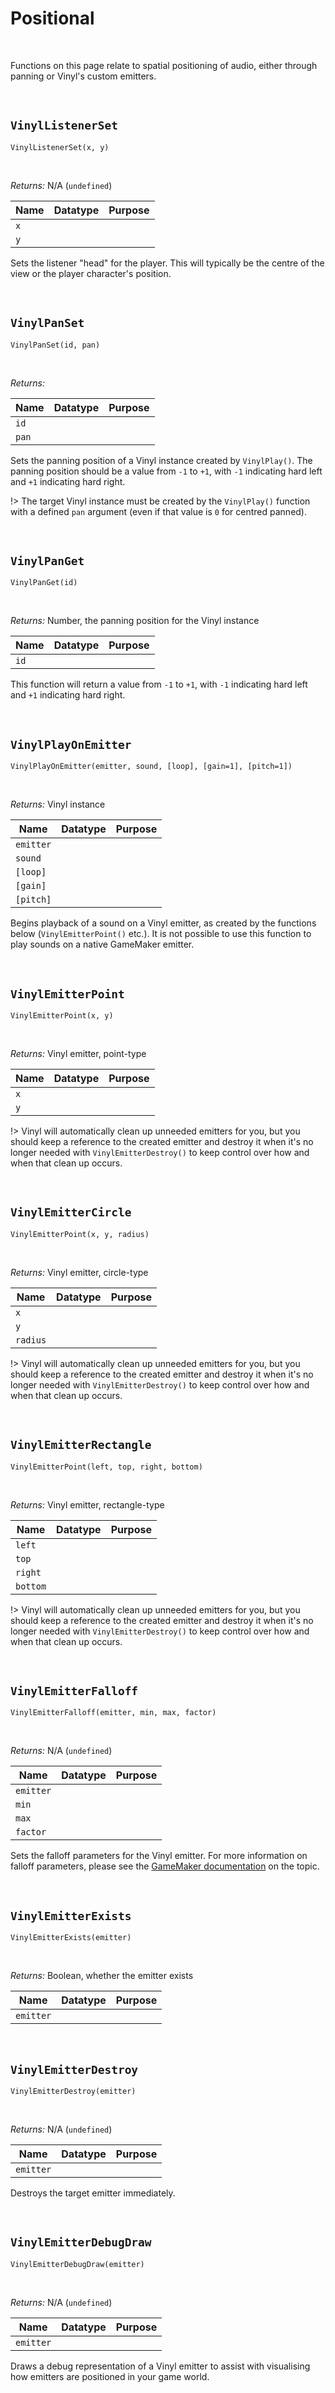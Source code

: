 # Positional

&nbsp;

Functions on this page relate to spatial positioning of audio, either through panning or Vinyl's custom emitters.

&nbsp;

## `VinylListenerSet`

`VinylListenerSet(x, y)`

&nbsp;

*Returns:* N/A (`undefined`)

|Name     |Datatype|Purpose                                           |
|---------|--------|--------------------------------------------------|
|`x`      |        |                                                  |
|`y`      |        |                                                  |

Sets the listener "head" for the player. This will typically be the centre of the view or the player character's position.

&nbsp;

## `VinylPanSet`

`VinylPanSet(id, pan)`

&nbsp;

*Returns:*

|Name     |Datatype|Purpose                                           |
|---------|--------|--------------------------------------------------|
|`id`     |        |                                                  |
|`pan`    |        |                                                  |

Sets the panning position of a Vinyl instance created by `VinylPlay()`. The panning position should be a value from `-1` to `+1`, with `-1` indicating hard left and `+1` indicating hard right.

!> The target Vinyl instance must be created by the `VinylPlay()` function with a defined `pan` argument (even if that value is `0` for centred panned).

&nbsp;

## `VinylPanGet`

`VinylPanGet(id)`

&nbsp;

*Returns:* Number, the panning position for the Vinyl instance

|Name     |Datatype|Purpose                                           |
|---------|--------|--------------------------------------------------|
|`id`     |        |                                                  |

This function will return a value from `-1` to `+1`, with `-1` indicating hard left and `+1` indicating hard right.

&nbsp;

## `VinylPlayOnEmitter`

`VinylPlayOnEmitter(emitter, sound, [loop], [gain=1], [pitch=1])`

&nbsp;

*Returns:* Vinyl instance

|Name     |Datatype|Purpose                                           |
|---------|--------|--------------------------------------------------|
|`emitter`|        |                                                  |
|`sound`  |        |                                                  |
|`[loop]` |        |                                                  |
|`[gain]` |        |                                                  |
|`[pitch]`|        |                                                  |

Begins playback of a sound on a Vinyl emitter, as created by the functions below (`VinylEmitterPoint()` etc.). It is not possible to use this function to play sounds on a native GameMaker emitter.

&nbsp;

## `VinylEmitterPoint`

`VinylEmitterPoint(x, y)`

&nbsp;

*Returns:* Vinyl emitter, point-type

|Name     |Datatype|Purpose                                           |
|---------|--------|--------------------------------------------------|
|`x`      |        |                                                  |
|`y`      |        |                                                  |

!> Vinyl will automatically clean up unneeded emitters for you, but you should keep a reference to the created emitter and destroy it when it's no longer needed with `VinylEmitterDestroy()` to keep control over how and when that clean up occurs.

&nbsp;

## `VinylEmitterCircle`

`VinylEmitterPoint(x, y, radius)`

&nbsp;

*Returns:* Vinyl emitter, circle-type

|Name     |Datatype|Purpose                                           |
|---------|--------|--------------------------------------------------|
|`x`      |        |                                                  |
|`y`      |        |                                                  |
|`radius` |        |                                                  |

!> Vinyl will automatically clean up unneeded emitters for you, but you should keep a reference to the created emitter and destroy it when it's no longer needed with `VinylEmitterDestroy()` to keep control over how and when that clean up occurs.

&nbsp;

## `VinylEmitterRectangle`

`VinylEmitterPoint(left, top, right, bottom)`

&nbsp;

*Returns:* Vinyl emitter, rectangle-type

|Name     |Datatype|Purpose                                           |
|---------|--------|--------------------------------------------------|
|`left`   |        |                                                  |
|`top`    |        |                                                  |
|`right`  |        |                                                  |
|`bottom` |        |                                                  |

!> Vinyl will automatically clean up unneeded emitters for you, but you should keep a reference to the created emitter and destroy it when it's no longer needed with `VinylEmitterDestroy()` to keep control over how and when that clean up occurs.

&nbsp;

## `VinylEmitterFalloff`

`VinylEmitterFalloff(emitter, min, max, factor)`

&nbsp;

*Returns:* N/A (`undefined`)

|Name     |Datatype|Purpose                                           |
|---------|--------|--------------------------------------------------|
|`emitter`|        |                                                  |
|`min`    |        |                                                  |
|`max`    |        |                                                  |
|`factor` |        |                                                  |

Sets the falloff parameters for the Vinyl emitter. For more information on falloff parameters, please see the [GameMaker documentation](https://manual.yoyogames.com/GameMaker_Language/GML_Reference/Asset_Management/Audio/audio_falloff_set_model.htm) on the topic.

&nbsp;

## `VinylEmitterExists`

`VinylEmitterExists(emitter)`

&nbsp;

*Returns:* Boolean, whether the emitter exists

|Name     |Datatype|Purpose                                           |
|---------|--------|--------------------------------------------------|
|`emitter`|        |                                                  |

&nbsp;

## `VinylEmitterDestroy`

`VinylEmitterDestroy(emitter)`

&nbsp;

*Returns:* N/A (`undefined`)

|Name     |Datatype|Purpose                                           |
|---------|--------|--------------------------------------------------|
|`emitter`|        |                                                  |

Destroys the target emitter immediately.

&nbsp;

## `VinylEmitterDebugDraw`

`VinylEmitterDebugDraw(emitter)`

&nbsp;

*Returns:* N/A (`undefined`)

|Name     |Datatype|Purpose                                           |
|---------|--------|--------------------------------------------------|
|`emitter`|        |                                                  |

Draws a debug representation of a Vinyl emitter to assist with visualising how emitters are positioned in your game world.